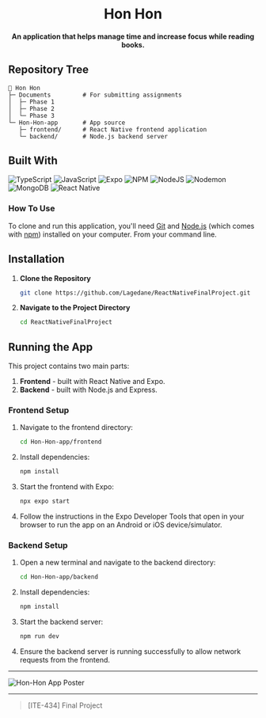 
<h1 align="center">
  <br>
  Hon Hon
  <br>
</h1>

<h4 align="center">An application that helps manage time and increase focus while reading books.</h4>

## Repository Tree
```
🐶 Hon Hon
├─ Documents         # For submitting assignments
│  ├─ Phase 1
│  ├─ Phase 2
│  └─ Phase 3
└─ Hon-Hon-app       # App source
   ├─ frontend/      # React Native frontend application
   └─ backend/       # Node.js backend server
```
## Built With

![TypeScript](https://img.shields.io/badge/typescript-%23007ACC.svg?style=for-the-badge&logo=typescript&logoColor=white) ![JavaScript](https://img.shields.io/badge/javascript-%23323330.svg?style=for-the-badge&logo=javascript&logoColor=%23F7DF1E) ![Expo](https://img.shields.io/badge/expo-1C1E24?style=for-the-badge&logo=expo&logoColor=#D04A37) ![NPM](https://img.shields.io/badge/NPM-%23CB3837.svg?style=for-the-badge&logo=npm&logoColor=white) ![NodeJS](https://img.shields.io/badge/node.js-6DA55F?style=for-the-badge&logo=node.js&logoColor=white) ![Nodemon](https://img.shields.io/badge/NODEMON-%23323330.svg?style=for-the-badge&logo=nodemon&logoColor=%BBDEAD) ![MongoDB](https://img.shields.io/badge/MongoDB-%234ea94b.svg?style=for-the-badge&logo=mongodb&logoColor=white) ![React Native](https://img.shields.io/badge/react_native-%2320232a.svg?style=for-the-badge&logo=react&logoColor=%2361DAFB)

### How To Use
To clone and run this application, you'll need [Git](https://git-scm.com) and [Node.js](https://nodejs.org/en/download/) (which comes with [npm](http://npmjs.com)) installed on your computer. From your command line.

## Installation

1. **Clone the Repository**
    ```bash
    git clone https://github.com/Lagedane/ReactNativeFinalProject.git
    ```
   
2. **Navigate to the Project Directory**
    ```bash
    cd ReactNativeFinalProject
    ```

## Running the App

This project contains two main parts:
1. **Frontend** - built with React Native and Expo.
2. **Backend** - built with Node.js and Express.

### Frontend Setup

1. Navigate to the frontend directory:
    ```bash
    cd Hon-Hon-app/frontend
    ```

2. Install dependencies:
    ```bash
    npm install
    ```

3. Start the frontend with Expo:
    ```bash
    npx expo start
    ```

4. Follow the instructions in the Expo Developer Tools that open in your browser to run the app on an Android or iOS device/simulator.

### Backend Setup

1. Open a new terminal and navigate to the backend directory:
    ```bash
    cd Hon-Hon-app/backend
    ```

2. Install dependencies:
    ```bash
    npm install
    ```

3. Start the backend server:
    ```bash
    npm run dev
    ```

4. Ensure the backend server is running successfully to allow network requests from the frontend.


---

![Hon-Hon App Poster](https://cdn.discordapp.com/attachments/1263092609904152639/1300153358811922462/Hon_Hon_Poster.png?ex=671fcdac&is=671e7c2c&hm=7e72e0f096f3b8e44ea43d33d0f5766af231401a419ba6e5167fa334b8f1b08f&)

---
> [ITE-434] Final Project &nbsp;&nbsp;
